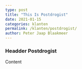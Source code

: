 ```yaml
---
type: post
title: "This Is Postdrogist"
date: 2021-01-15
categories: klanten
permalink: /klanten/postdrogist/
author: Peter Jaap Blaakmeer
---
```

### Headder Postdrogist

Content